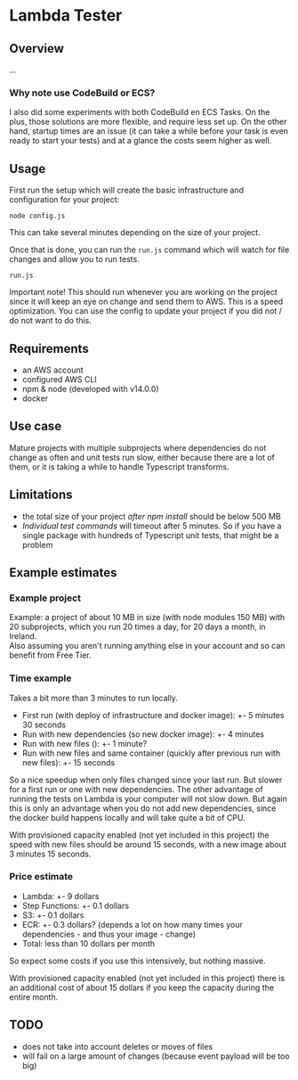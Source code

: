 # Lambda Tester

## Overview

...

### Why note use CodeBuild or ECS?

I also did some experiments with both CodeBuild en ECS Tasks. On the plus, those solutions are more flexible, 
and require less set up. On the other hand, startup times are an issue (it can take a while before your task is even ready to start your tests) 
and at a glance the costs seem higher as well.

## Usage

First run the setup which will create the basic infrastructure and configuration for your project:

```
node config.js
```

This can take several minutes depending on the size of your project.

Once that is done, you can run the `run.js` command which will watch for file changes and allow you to run tests.

```
run.js
```

Important note! This should run whenever you are working on the project since it will keep an eye on change and send them to AWS. 
This is a speed optimization. You can use the config to update your project if you did not / do not want to do this.

## Requirements

- an AWS account
- configured AWS CLI
- npm & node (developed with v14.0.0)
- docker

## Use case

Mature projects with multiple subprojects where dependencies do not change as often and unit tests run slow, either
because there are a lot of them, or it is taking a while to handle Typescript transforms.

## Limitations

- the total size of your project *after npm install* should be below 500 MB
- *Individual test commands* will timeout after 5 minutes. So if you have a single package with hundreds of Typescript unit tests, that might be a problem

## Example estimates

### Example project

Example: a project of about 10 MB in size (with node modules 150 MB) with 20 subprojects, which you run 20 times a day, for 20 days a month, in Ireland.  
Also assuming you aren't running anything else in your account and so can benefit from Free Tier.

### Time example

Takes a bit more than 3 minutes to run locally.

- First run (with deploy of infrastructure and docker image): +- 5 minutes 30 seconds
- Run with new dependencies (so new docker image): +- 4 minutes
- Run with new files (): +- 1 minute?
- Run with new files and same container (quickly after previous run with new files): +- 15 seconds

So a nice speedup when only files changed since your last run. But slower for a first run or one with new dependencies.
The other advantage of running the tests on Lambda is your computer will not slow down. But again this is only an advantage
when you do not add new dependencies, since the docker build happens locally and will take quite a bit of CPU.

With provisioned capacity enabled (not yet included in this project) the speed with new files should be around 15 seconds, with a new image about 3 minutes 15 seconds.

### Price estimate

- Lambda: +- 9 dollars
- Step Functions: +- 0.1 dollars
- S3: +- 0.1 dollars 
- ECR: +- 0.3 dollars? (depends a lot on how many times your dependencies - and thus your image - change)
- Total: less than 10 dollars per month

So expect some costs if you use this intensively, but nothing massive.

With provisioned capacity enabled (not yet included in this project) there is an additional cost of about 15 dollars if you keep the capacity during the entire month.

## TODO

- does not take into account deletes or moves of files
- will fail on a large amount of changes (because event payload will be too big)
